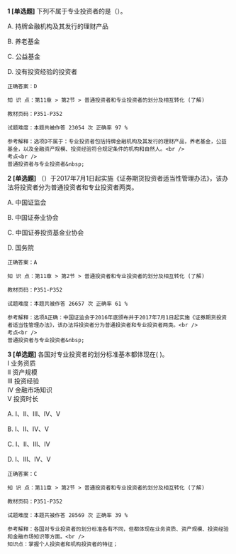 **1 [单选题]** 下列不属于专业投资者的是（）。

A. 持牌金融机构及其发行的理财产品

B. 养老基金

C. 公益基金

D. 没有投资经验的投资者

```
正确答案：D

知 识 点：第11章 > 第2节 > 普通投资者和专业投资者的划分及相互转化 (了解)

教材页码：P351-P352

试题难度：本题共被作答 23054 次 正确率 97 %

参考解释：选项D不属于：专业投资者包括持牌金融机构及其发行的理财产品，养老基金，公益基金，以及金融资产规模、投资经验符合规定条件的机构和自然人。<br />
考点<br />
普通投资者与专业投资者&nbsp;
```


**2 [单选题]** （）于2017年7月1日起实施《证券期货投资者适当性管理办法》，该办法将投资者分为普通投资者和专业投资者两类。

A. 中国证监会

B. 中国证券业协会

C. 中国证券投资基金业协会

D. 国务院

```
正确答案：A

知 识 点：第11章 > 第2节 > 普通投资者和专业投资者的划分及相互转化 (了解)

教材页码：P351-P352

试题难度：本题共被作答 26657 次 正确率 61 %

参考解释：选项A正确：中国证监会于2016年底颁布并于2017年7月1日起实施《证券期货投资者适当性管理办法》，该办法将投资者分为普通投资者和专业投资者两类。<br />
考点<br />
普通投资者与专业投资者&nbsp;
```


**3 [单选题]** 各国对专业投资者的划分标准基本都体现在( )。 <br />
Ⅰ 业务资质 <br />
Ⅱ 资产规模 <br />
Ⅲ 投资经验 <br />
Ⅳ 金融市场知识 <br />
Ⅴ 投资时长

A. Ⅰ、Ⅱ、Ⅲ、Ⅳ、Ⅴ

B. Ⅰ、Ⅱ、Ⅳ、Ⅴ

C. Ⅰ、Ⅱ、Ⅲ、Ⅳ

D. Ⅰ、Ⅲ、Ⅳ、Ⅴ 

```
正确答案：C

知 识 点：第11章 > 第2节 > 普通投资者和专业投资者的划分及相互转化 (了解)

教材页码：P351-P352

试题难度：本题共被作答 28569 次 正确率 39 %

参考解释：各国对专业投资者的划分标准各有不同，但都体现在业务资质、资产规模、投资经验和金融市场知识等方面。<br />
知识点：掌握个人投资者和机构投资者的特征；
```

